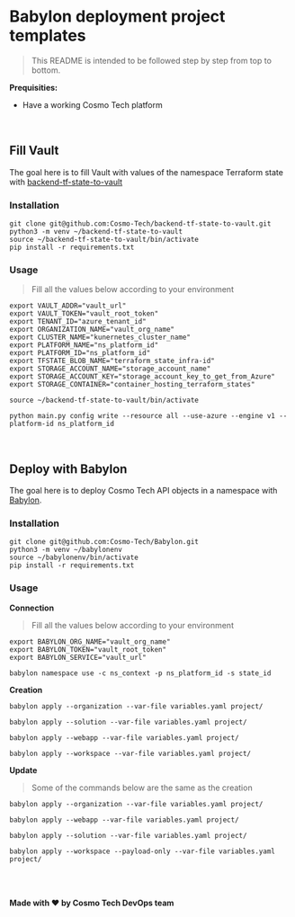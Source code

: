 # Babylon deployment project templates
> This README is intended to be followed step by step from top to bottom.

**Prequisities:**
- Have a working Cosmo Tech platform


<br>

## Fill Vault
The goal here is to fill Vault with values of the namespace Terraform state with [backend-tf-state-to-vault](https://github.com/Cosmo-Tech/backend-tf-state-to-vault)

### Installation
```
git clone git@github.com:Cosmo-Tech/backend-tf-state-to-vault.git
python3 -m venv ~/backend-tf-state-to-vault
source ~/backend-tf-state-to-vault/bin/activate
pip install -r requirements.txt
```

### Usage
> Fill all the values below according to your environment
```
export VAULT_ADDR="vault_url"
export VAULT_TOKEN="vault_root_token"
export TENANT_ID="azure_tenant_id"
export ORGANIZATION_NAME="vault_org_name"
export CLUSTER_NAME="kunernetes_cluster_name"
export PLATFORM_NAME="ns_platform_id"
export PLATFORM_ID="ns_platform_id"
export TFSTATE_BLOB_NAME="terraform_state_infra-id"
export STORAGE_ACCOUNT_NAME="storage_account_name"
export STORAGE_ACCOUNT_KEY="storage_account_key_to_get_from_Azure"
export STORAGE_CONTAINER="container_hosting_terraform_states"
```
```
source ~/backend-tf-state-to-vault/bin/activate
```
```
python main.py config write --resource all --use-azure --engine v1 --platform-id ns_platform_id
```

<br>

## Deploy with Babylon
The goal here is to deploy Cosmo Tech API objects in a namespace with [Babylon](https://github.com/Cosmo-Tech/Babylon).

### Installation
```
git clone git@github.com:Cosmo-Tech/Babylon.git
python3 -m venv ~/babylonenv
source ~/babylonenv/bin/activate
pip install -r requirements.txt
```

### Usage
**Connection**
> Fill all the values below according to your environment
```
export BABYLON_ORG_NAME="vault_org_name"
export BABYLON_TOKEN="vault_root_token"
export BABYLON_SERVICE="vault_url"
```
```
babylon namespace use -c ns_context -p ns_platform_id -s state_id
```

**Creation**
```
babylon apply --organization --var-file variables.yaml project/
```
```
babylon apply --solution --var-file variables.yaml project/
```
```
babylon apply --webapp --var-file variables.yaml project/
```
```
babylon apply --workspace --var-file variables.yaml project/
```

**Update**
> Some of the commands below are the same as the creation
```
babylon apply --organization --var-file variables.yaml project/
```
```
babylon apply --webapp --var-file variables.yaml project/
```
```
babylon apply --solution --var-file variables.yaml project/
```
```
babylon apply --workspace --payload-only --var-file variables.yaml project/
```

<br>
<br>

**Made with :heart: by Cosmo Tech DevOps team**
 